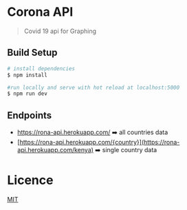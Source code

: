 # Corona API 
> Covid 19 api for Graphing

## Build Setup

```bash
# install dependencies
$ npm install

#run locally and serve with hot reload at localhost:5000
$ npm run dev

```

## Endpoints
* https://rona-api.herokuapp.com/ ➡️ all countries data
* [https://rona-api.herokuapp.com/{country}](https://rona-api.herokuapp.com/kenya) ➡️ single country data



# Licence
[MIT](https://github.com/Opensource-254/corona-api/blob/master/LICENSE)

